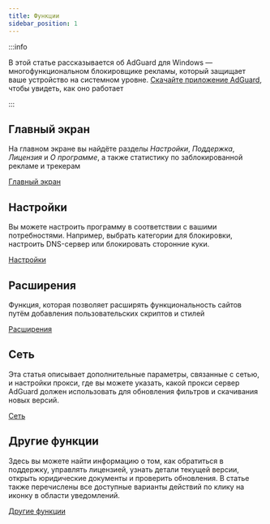 ```yaml
---
title: Функции
sidebar_position: 1
---
```


:::info

В этой статье рассказывается об AdGuard для Windows — многофункциональном блокировщике рекламы, который защищает ваше устройство на системном уровне. [Скачайте приложение AdGuard](https://agrd.io/download-kb-adblock), чтобы увидеть, как оно работает

:::

## Главный экран

На главном экране вы найдёте разделы _Настройки_, _Поддержка_, _Лицензия_ и _О программе_, а также статистику по заблокированной рекламе и трекерам

[Главный экран](/adguard-for-windows/features/home-screen/)

## Настройки

Вы можете настроить программу в соответствии с вашими потребностями. Например, выбрать категории для блокировки, настроить DNS-сервер или блокировать сторонние куки.

[Настройки](/adguard-for-windows/features/settings/)

## Расширения

Функция, которая позволяет расширять функциональность сайтов путём добавления пользовательских скриптов и стилей

[Расширения](/adguard-for-windows/features/extensions/)

## Сеть

Эта статья описывает дополнительные параметры, связанные с сетью, и настройки прокси, где вы можете указать, какой прокси сервер AdGuard должен использовать для обновления фильтров и скачивания новых версий.

[Сеть](/adguard-for-windows/features/network/)

## Другие функции

Здесь вы можете найти информацию о том, как обратиться в поддержку, управлять лицензией, узнать детали текущей версии, открыть юридические документы и проверить обновления. В статье также перечислены все доступные варианты действий по клику на иконку в области уведомлений.

[Другие функции](/adguard-for-windows/features/others/)

